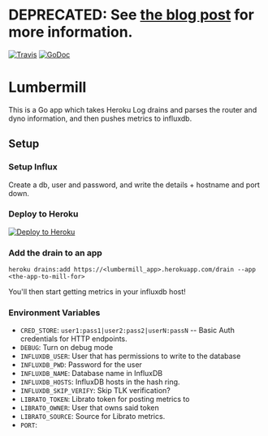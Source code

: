 # DEPRECATED: See [the blog post](https://engineering.heroku.com/blogs/2016-05-26-heroku-metrics-there-and-back-again/) for more information.


[![Travis](https://img.shields.io/travis/heroku/lumbermill.svg)](https://travis-ci.org/heroku/lumbermill)
[![GoDoc](https://godoc.org/github.com/heroku/lumbermill?status.svg)](http://godoc.org/github.com/heroku/lumbermill)

# Lumbermill

This is a Go app which takes Heroku Log drains and parses the router and dyno information, and then pushes metrics to influxdb.

## Setup
### Setup Influx

Create a db, user and password, and write the details + hostname and port down.

### Deploy to Heroku

[![Deploy to Heroku](https://www.herokucdn.com/deploy/button.png)](https://heroku.com/deploy)

### Add the drain to an app

```
heroku drains:add https://<lumbermill_app>.herokuapp.com/drain --app <the-app-to-mill-for>
```

You'll then start getting metrics in your influxdb host!

### Environment Variables

* `CRED_STORE`: `user1:pass1|user2:pass2|userN:passN` -- Basic Auth credentials for HTTP endpoints.
* `DEBUG`: Turn on debug mode
* `INFLUXDB_USER`: User that has permissions to write to the database
* `INFLUXDB_PWD`: Password for the user
* `INFLUXDB_NAME`: Database name in InfluxDB
* `INFLUXDB_HOSTS`: InfluxDB hosts in the hash ring.
* `INFLUXDB_SKIP_VERIFY`: Skip TLK verification?
* `LIBRATO_TOKEN`: Librato token for posting metrics to
* `LIBRATO_OWNER`: User that owns said token
* `LIBRATO_SOURCE`: Source for Librato metrics.
* `PORT`: 
